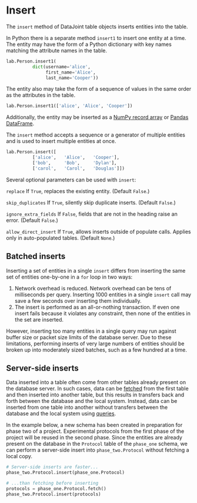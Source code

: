# Insert

The `insert` method of DataJoint table objects inserts entities into the table.

In Python there is a separate method `insert1` to insert one entity at a time.
The entity may have the form of a Python dictionary with key names matching the
attribute names in the table.

```python
lab.Person.insert1(
          dict(username='alice',
               first_name='Alice',
               last_name='Cooper'))
```

The entity also may take the form of a sequence of values in the same order as the
attributes in the table.

```python
lab.Person.insert1(['alice', 'Alice', 'Cooper'])
```

Additionally, the entity may be inserted as a
[NumPy record array](https://docs.scipy.org/doc/numpy/reference/generated/numpy.record.html#numpy.record)
 or [Pandas DataFrame](https://pandas.pydata.org/pandas-docs/stable/generated/pandas.DataFrame.html).

The `insert` method accepts a sequence or a generator of multiple entities and is used
to insert multiple entities at once.

```python
lab.Person.insert([
          ['alice',   'Alice',   'Cooper'],
          ['bob',     'Bob',     'Dylan'],
          ['carol',   'Carol',   'Douglas']])
```

Several optional parameters can be used with `insert`:

  `replace` If `True`, replaces the existing entity.
  (Default `False`.)

  `skip_duplicates` If `True`, silently skip duplicate inserts.
  (Default `False`.)

  `ignore_extra_fields` If `False`, fields that are not in the heading raise an error.
  (Default `False`.)

  `allow_direct_insert` If `True`, allows inserts outside of populate calls.
  Applies only in auto-populated tables.
  (Default `None`.)

## Batched inserts

Inserting a set of entities in a single `insert` differs from inserting the same set of
entities one-by-one in a `for` loop in two ways:

1. Network overhead is reduced.
   Network overhead can be tens of milliseconds per query.
   Inserting 1000 entities in a single `insert` call may save a few seconds over
   inserting them individually.
2. The insert is performed as an all-or-nothing transaction.
   If even one insert fails because it violates any constraint, then none of the
   entities in the set are inserted.

However, inserting too many entities in a single query may run against buffer size or
packet size limits of the database server.
Due to these limitations, performing inserts of very large numbers of entities should
be broken up into moderately sized batches, such as a few hundred at a time.

## Server-side inserts

Data inserted into a table often come from other tables already present on the database server.
In such cases, data can be [fetched](../query/fetch.md) from the first table and then
inserted into another table, but this results in transfers back and forth between the
database and the local system.
Instead, data can be inserted from one table into another without transfers between the
database and the local system using [queries](../query/principles.md).

In the example below, a new schema has been created in preparation for phase two of a
project.
Experimental protocols from the first phase of the project will be reused in the second
phase.
Since the entities are already present on the database in the `Protocol` table of the
`phase_one` schema, we can perform a server-side insert into `phase_two.Protocol`
without fetching a local copy.

```python
# Server-side inserts are faster...
phase_two.Protocol.insert(phase_one.Protocol)

# ...than fetching before inserting
protocols = phase_one.Protocol.fetch()
phase_two.Protocol.insert(protocols)
```
